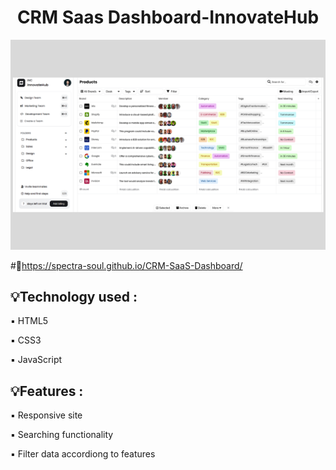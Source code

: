 <h1 align="center" id="title">CRM Saas Dashboard-InnovateHub</h1>

![image](/images/Webpage-Demo1.png)

#🔗https://spectra-soul.github.io/CRM-SaaS-Dashboard/



<h2>💡Technology used :</h2>

▪️  HTML5

▪️  CSS3

▪️  JavaScript



<h2>💡Features :</h2>

▪️ Responsive site

▪️ Searching functionality

▪️ Filter data accordiong to features
